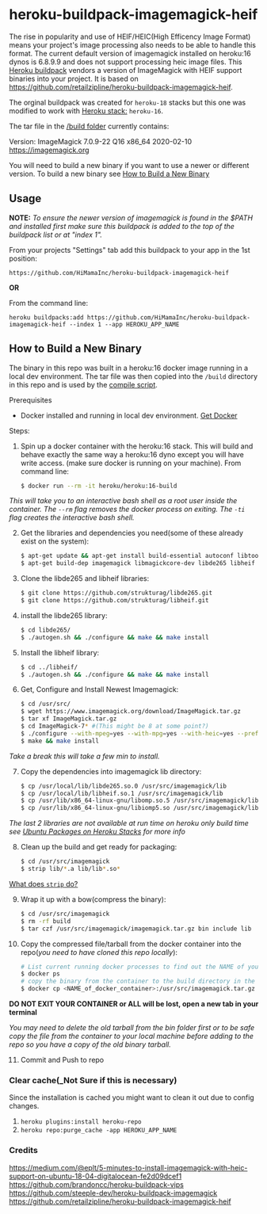 heroku-buildpack-imagemagick-heif
=================================

The rise in popularity and use of HEIF/HEIC(High Efficency Image Format) means your project's image processing also needs to be able to handle this format. The current default version of imagemagick installed on heroku:16 dynos is 6.8.9.9 and does not support processing heic image files. This [Heroku buildpack](http://devcenter.heroku.com/articles/buildpacks) vendors a version of ImageMagick with HEIF support binaries into your project. It is based on https://github.com/retailzipline/heroku-buildpack-imagemagick-heif.

The orginal buildpack was created for `heroku-18` stacks but this one was modified to work with [Heroku stack:](https://devcenter.heroku.com/articles/stack) `heroku-16`.

The tar file in the [/build folder](./build) currently contains:

Version: ImageMagick 7.0.9-22 Q16 x86_64 2020-02-10 https://imagemagick.org

You will need to build a new binary if you want to use a newer or different version. To build a new binary see [How to Build a New Binary](#how-to-build-a-new-binary)

## Usage

**NOTE:** _To ensure the newer version of imagemagick is found in the $PATH and installed first make sure this buildpack is added to the top of the buildpack list or at "index 1"._


From your projects "Settings" tab add this buildpack to your app in the 1st position:

```
https://github.com/HiMamaInc/heroku-buildpack-imagemagick-heif
```

**OR**

From the command line:

```
heroku buildpacks:add https://github.com/HiMamaInc/heroku-buildpack-imagemagick-heif --index 1 --app HEROKU_APP_NAME
```

## How to Build a New Binary

The binary in this repo was built in a heroku:16 docker image running in a local dev environment. The tar file was then copied into the `/build` directory in this repo and is used by the [compile script](./bin/compile).

Prerequisites

- Docker installed and running in local dev environment. [Get Docker](https://docs.docker.com/get-docker/)

Steps:

1. Spin up a docker container with the heroku:16 stack. This will build and behave exactly the same way a heroku:16 dyno except you will have write access. (make sure docker is running on your machine). From command line:

     ```bash
     $ docker run --rm -it heroku/heroku:16-build
     ```

_This will take you to an interactive bash shell as a root user inside the container. The `--rm` flag removes the docker process on exiting.  The `-ti` flag creates the interactive bash shell._


2. Get the libraries and dependencies you need(some of these already exist on the system):

     ```bash
     $ apt-get update && apt-get install build-essential autoconf libtool git-core
     $ apt-get build-dep imagemagick libmagickcore-dev libde265 libheif
     ```


3. Clone the libde265 and libheif libraries:

     ```bash
     $ git clone https://github.com/strukturag/libde265.git
     $ git clone https://github.com/strukturag/libheif.git
     ```


4. install the libde265 library:

     ```bash
     $ cd libde265/
     $ ./autogen.sh && ./configure && make && make install
     ```


5. Install the libheif library:

    ```bash
    $ cd ../libheif/
    $ ./autogen.sh && ./configure && make && make install
    ```


6. Get, Configure and Install Newest Imagemagick:

    ```bash
    $ cd /usr/src/
    $ wget https://www.imagemagick.org/download/ImageMagick.tar.gz
    $ tar xf ImageMagick.tar.gz
    $ cd ImageMagick-7* #(This might be 8 at some point?)
    $ ./configure --with-mpeg=yes --with-mpg=yes --with-heic=yes --prefix=/usr/src/imagemagick --without-gvc
    $ make && make install
    ```

_Take a break this will take a few min to install._


7. Copy the dependencies into imagemagick lib directory:

    ```bash
    $ cp /usr/local/lib/libde265.so.0 /usr/src/imagemagick/lib
    $ cp /usr/local/lib/libheif.so.1 /usr/src/imagemagick/lib
    $ cp /usr/lib/x86_64-linux-gnu/libomp.so.5 /usr/src/imagemagick/lib
    $ cp /usr/lib/x86_64-linux-gnu/libiomp5.so /usr/src/imagemagick/lib
    ```

_The last 2 libraries are not available at run time on heroku only build time see [Ubuntu Packages on Heroku Stacks](https://devcenter.heroku.com/articles/stack-packages) for more info_


8. Clean up the build and get ready for packaging:

    ```bash
    $ cd /usr/src/imagemagick
    $ strip lib/*.a lib/lib*.so*
    ```

[What does `strip` do?](https://en.wikipedia.org/wiki/Strip_(Unix))


9. Wrap it up with a bow(compress the binary):

    ```bash
    $ cd /usr/src/imagemagick
    $ rm -rf build
    $ tar czf /usr/src/imagemagick/imagemagick.tar.gz bin include lib
    ```


10. Copy the compressed file/tarball from the docker container into the repo(_you need to have cloned this repo locally_):

    ```bash
    # List current running docker processes to find out the NAME of your container
    $ docker ps
    # copy the binary from the container to the build directory in the repo on your local machine
    $ docker cp <NAME_of_docker_container>:/usr/src/imagemagick.tar.gz <path_to_build_folder_in_git_repo>
    ```


**DO NOT EXIT YOUR CONTAINER or ALL will be lost, open a new tab in your terminal**

_You may need to delete the old tarball from the bin folder first or to be safe copy the file from the container to your local machine before adding to the repo so you have a copy of the old binary tarball._


11. Commit and Push to repo


### Clear cache(_Not Sure if this is necessary)
Since the installation is cached you might want to clean it out due to config changes.

1. `heroku plugins:install heroku-repo`
2. `heroku repo:purge_cache -app HEROKU_APP_NAME`

### Credits
https://medium.com/@eplt/5-minutes-to-install-imagemagick-with-heic-support-on-ubuntu-18-04-digitalocean-fe2d09dcef1
https://github.com/brandoncc/heroku-buildpack-vips
https://github.com/steeple-dev/heroku-buildpack-imagemagick
https://github.com/retailzipline/heroku-buildpack-imagemagick-heif

